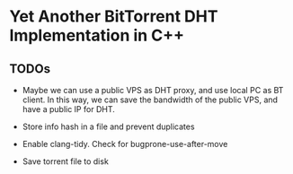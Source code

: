 # Yet Another BitTorrent DHT Implementation in C++

## TODOs
- Maybe we can use a public VPS as DHT proxy,
  and use local PC as BT client. 
  In this way, we can save the bandwidth of the public VPS,
  and have a public IP for DHT.
  
- Store info hash in a file and prevent duplicates

- Enable clang-tidy. Check for bugprone-use-after-move

- Save torrent file to disk